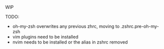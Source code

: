 WIP

TODO:
- oh-my-zsh overwrites any previous zhrc, moving to .zshrc.pre-oh-my-zsh
- vim plugins need to be installed
- nvim needs to be installed or the alias in zshrc removed
